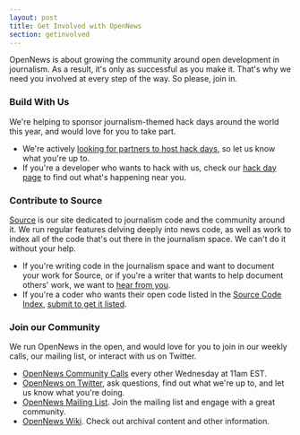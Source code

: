 ```yaml
---
layout: post
title: Get Involved with OpenNews
section: getinvolved
---
```

<p class="bodybig">OpenNews is about growing the community around open development in journalism. As a result, it's only as successful as you make it. That's why we need you involved at every step of the way. So please, join in.</p>

<!-- 
<h3>Become a Knight-Mozilla Fellow</h3>
The core of our program is the <a href="/fellowships">Knight-Mozilla Fellowships</a>. Spend 10 months embedded in one of the best newsrooms in the world helping to build the next generation of journalism. While the opportunity to apply for 2013 is closed, we will announce our 2013 Knight-Mozilla Fellows at the <a href="https://www.mozillafestival.org/">Mozilla Festival</a> in early November. 
-->
<h3>Build With Us</h3>
We're helping to sponsor journalism-themed hack days around the world this year, and would love for you to take part.

* We're actively <a href="https://donate.mozilla.org/page/s/knight-mozilla-news-hack-day">looking for partners to host hack days</a>, so let us know what you're up to. 
* If you're a developer who wants to hack with us, check our <a href="/hackdays.html">hack day page</a> to find out what's happening near you.

<h3>Contribute to Source</h3>
<a href="http://source.mozillaopennews.org">Source</a> is our site dedicated to journalism code and the community around it. We run regular features delving deeply into news code, as well as work to index all of the code that's out there in the journalism space. We can't do it without your help.

* If you're writing code in the journalism space and want to document your work for Source, or if you're a writer that wants to help document others' work, we want to <a href="http://source.mozillaopennews.org/en-US/contribute/">hear from you</a>.
* If you're a coder who wants their open code listed in the <a href="http://source.mozillaopennews.org/code">Source Code Index</a>, <a href="http://source.mozillaopennews.org/en-US/contribute/">submit to get it listed</a>.

<h3>Join our Community</h3>
We run OpenNews in the open, and would love for you to join in our weekly calls, our mailing list, or interact with us on Twitter. 

* <a href="https://wiki.mozilla.org/OpenNews/Calls">OpenNews Community Calls</a> every other Wednesday at 11am EST.
* <a href="http://www.twitter.com/opennews">OpenNews on Twitter</a>, ask questions, find out what we're up to, and let us know what you're doing.
* <a href="https://lists.mozilla.org/listinfo/community-mojo">OpenNews Mailing List</a>. Join the mailing list and engage with a great community.
* <a href="https://wiki.mozilla.org/OpenNews">OpenNews Wiki</a>. Check out archival content and other information.
